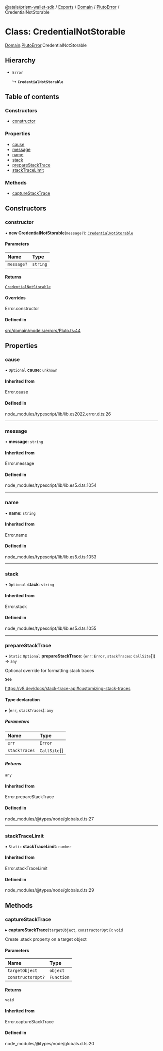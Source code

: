 [@atala/prism-wallet-sdk](../README.md) / [Exports](../modules.md) / [Domain](../modules/Domain.md) / [PlutoError](../modules/Domain.PlutoError.md) / CredentialNotStorable

# Class: CredentialNotStorable

[Domain](../modules/Domain.md).[PlutoError](../modules/Domain.PlutoError.md).CredentialNotStorable

## Hierarchy

- `Error`

  ↳ **`CredentialNotStorable`**

## Table of contents

### Constructors

- [constructor](Domain.PlutoError.CredentialNotStorable.md#constructor)

### Properties

- [cause](Domain.PlutoError.CredentialNotStorable.md#cause)
- [message](Domain.PlutoError.CredentialNotStorable.md#message)
- [name](Domain.PlutoError.CredentialNotStorable.md#name)
- [stack](Domain.PlutoError.CredentialNotStorable.md#stack)
- [prepareStackTrace](Domain.PlutoError.CredentialNotStorable.md#preparestacktrace)
- [stackTraceLimit](Domain.PlutoError.CredentialNotStorable.md#stacktracelimit)

### Methods

- [captureStackTrace](Domain.PlutoError.CredentialNotStorable.md#capturestacktrace)

## Constructors

### constructor

• **new CredentialNotStorable**(`message?`): [`CredentialNotStorable`](Domain.PlutoError.CredentialNotStorable.md)

#### Parameters

| Name | Type |
| :------ | :------ |
| `message?` | `string` |

#### Returns

[`CredentialNotStorable`](Domain.PlutoError.CredentialNotStorable.md)

#### Overrides

Error.constructor

#### Defined in

[src/domain/models/errors/Pluto.ts:44](https://github.com/hyperledger/identus-edge-agent-sdk-ts/blob/7b4542fdfe44dc06a6c4ef341cf3335e29422147/src/domain/models/errors/Pluto.ts#L44)

## Properties

### cause

• `Optional` **cause**: `unknown`

#### Inherited from

Error.cause

#### Defined in

node_modules/typescript/lib/lib.es2022.error.d.ts:26

___

### message

• **message**: `string`

#### Inherited from

Error.message

#### Defined in

node_modules/typescript/lib/lib.es5.d.ts:1054

___

### name

• **name**: `string`

#### Inherited from

Error.name

#### Defined in

node_modules/typescript/lib/lib.es5.d.ts:1053

___

### stack

• `Optional` **stack**: `string`

#### Inherited from

Error.stack

#### Defined in

node_modules/typescript/lib/lib.es5.d.ts:1055

___

### prepareStackTrace

▪ `Static` `Optional` **prepareStackTrace**: (`err`: `Error`, `stackTraces`: `CallSite`[]) => `any`

Optional override for formatting stack traces

**`See`**

https://v8.dev/docs/stack-trace-api#customizing-stack-traces

#### Type declaration

▸ (`err`, `stackTraces`): `any`

##### Parameters

| Name | Type |
| :------ | :------ |
| `err` | `Error` |
| `stackTraces` | `CallSite`[] |

##### Returns

`any`

#### Inherited from

Error.prepareStackTrace

#### Defined in

node_modules/@types/node/globals.d.ts:27

___

### stackTraceLimit

▪ `Static` **stackTraceLimit**: `number`

#### Inherited from

Error.stackTraceLimit

#### Defined in

node_modules/@types/node/globals.d.ts:29

## Methods

### captureStackTrace

▸ **captureStackTrace**(`targetObject`, `constructorOpt?`): `void`

Create .stack property on a target object

#### Parameters

| Name | Type |
| :------ | :------ |
| `targetObject` | `object` |
| `constructorOpt?` | `Function` |

#### Returns

`void`

#### Inherited from

Error.captureStackTrace

#### Defined in

node_modules/@types/node/globals.d.ts:20
